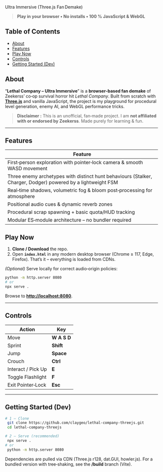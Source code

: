 Ultra Immersive (Three.js Fan Demake)

> **Play in your browser • No installs • 100 % JavaScript & WebGL**

## Table of Contents

* [About](#about)
* [Features](#features)
* [Play Now](#play-now)
* [Controls](#controls)
* [Getting Started (Dev)](#getting-started-dev)

## About

“**Lethal Company – Ultra Immersive**” is a **browser‑based fan demake** of Zeekerss’ co‑op survival horror hit *Lethal Company*.
Built from scratch with **[Three.js](https://threejs.org)** and vanilla JavaScript, the project is my playground for procedural level generation, enemy AI, and WebGL performance tricks.

> **Disclaimer :** This is an unofficial, fan‑made project. I am **not affiliated with or endorsed by Zeekerss**. Made purely for learning & fun.

---

## Features

|   Feature                                                                                                           |
| --------------------------------------------------------------------------------------------------------------------|
|  First‑person exploration with pointer‑lock camera & smooth WASD movement                                           |
|  Three enemy archetypes with distinct hunt behaviours (Stalker, Charger, Dodger) powered by a lightweight FSM       |
|  Real‑time shadows, volumetric fog & bloom post‑processing for atmosphere                                           |
|  Positional audio cues & dynamic reverb zones                                                                       |
|  Procedural scrap spawning + basic quota/HUD tracking                                                               |
|  Modular ES‑module architecture – no bundler required                                                               |

## Play Now

1. **Clone / Download** the repo.
2. Open **`index.html`** in any modern desktop browser (Chrome ≥ 117, Edge, Firefox).
   That’s it – everything is loaded from CDNs.

*(Optional)* Serve locally for correct audio‑origin policies:

```bash
python -m http.server 8080
# or
npx serve .
```

Browse to **[http://localhost:8080](http://localhost:8080)**.

---

## Controls

|  Action            |  Key        |
| ------------------ | ----------- |
| Move               | **W A S D** |
| Sprint             | **Shift**   |
| Jump               | **Space**   |
| Crouch             | **Ctrl**    |
| Interact / Pick Up | **E**       |
| Toggle Flashlight  | **F**       |
| Exit Pointer‑Lock  | **Esc**     |

---

## Getting Started (Dev)

```bash
# 1 – Clone
 git clone https://github.com/claygeo/lethal-company-threejs.git
 cd lethal-company-threejs

# 2 – Serve (recommended)
 npx serve .
# or
 python -m http.server 8080

```

Dependencies are pulled via CDN (Three.js r128, dat.GUI, howler.js).
For a bundled version with tree‑shaking, see the **/build** branch (Vite).
